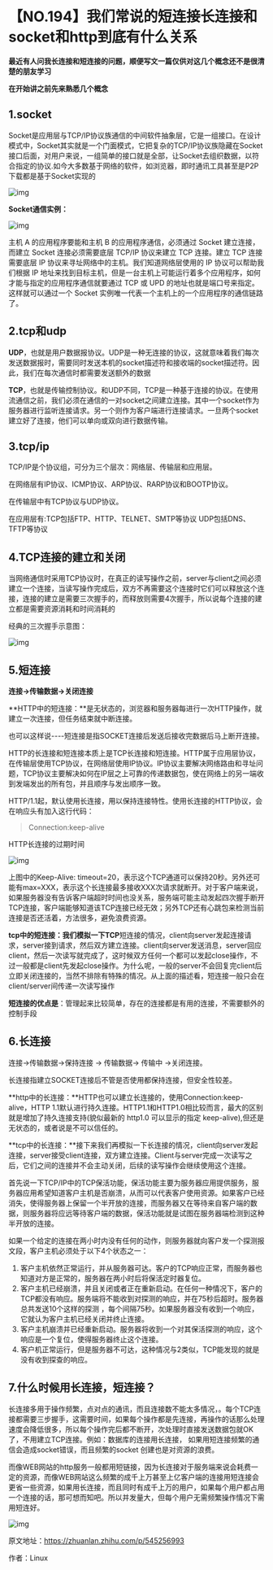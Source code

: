 # 【NO.194】我们常说的短连接长连接和socket和http到底有什么关系

**最近有人问我长连接和短连接的问题，顺便写文一篇仅供对这几个概念还不是很清楚的朋友学习**

**在开始讲之前先来熟悉几个概念**

## **1.socket**

Socket是应用层与TCP/IP协议族通信的中间软件抽象层，它是一组接口。在设计模式中，Socket其实就是一个门面模式，它把复杂的TCP/IP协议族隐藏在Socket接口后面，对用户来说，一组简单的接口就是全部，让Socket去组织数据，以符合指定的协议.如今大多数基于网络的软件，如浏览器，即时通讯工具甚至是P2P下载都是基于Socket实现的

![img](https://pic1.zhimg.com/80/v2-3c00fe44041391e0d0f3f05795ebb938_720w.webp)

**Socket通信实例：**

![img](https://pic3.zhimg.com/80/v2-dc3c52243f3aa879eed70c84a36e1f2e_720w.webp)

主机 A 的应用程序要能和主机 B 的应用程序通信，必须通过 Socket 建立连接，而建立 Socket 连接必须需要底层 TCP/IP 协议来建立 TCP 连接。建立 TCP 连接需要底层 IP 协议来寻址网络中的主机。我们知道网络层使用的 IP 协议可以帮助我们根据 IP 地址来找到目标主机，但是一台主机上可能运行着多个应用程序，如何才能与指定的应用程序通信就要通过 TCP 或 UPD 的地址也就是端口号来指定。这样就可以通过一个 Socket 实例唯一代表一个主机上的一个应用程序的通信链路了。

## **2.tcp和udp**

**UDP**，也就是用户数据报协议。UDP是一种无连接的协议，这就意味着我们每次发送数据报时，需要同时发送本机的socket描述符和接收端的socket描述符。因此，我们在每次通信时都需要发送额外的数据

**TCP**，也就是传输控制协议。和UDP不同，TCP是一种基于连接的协议。在使用流通信之前，我们必须在通信的一对socket之间建立连接。其中一个socket作为服务器进行监听连接请求。另一个则作为客户端进行连接请求。一旦两个socket建立好了连接，他们可以单向或双向进行数据传输。

## **3.tcp/ip**

TCP/IP是个协议组，可分为三个层次：网络层、传输层和应用层。

在网络层有IP协议、ICMP协议、ARP协议、RARP协议和BOOTP协议。

在传输层中有TCP协议与UDP协议。

在应用层有:TCP包括FTP、HTTP、TELNET、SMTP等协议 UDP包括DNS、TFTP等协议

## **4.TCP连接的建立和关闭**

当网络通信时采用TCP协议时，在真正的读写操作之前，server与client之间必须建立一个连接，当读写操作完成后，双方不再需要这个连接时它们可以释放这个连接，连接的建立是需要三次握手的，而释放则需要4次握手，所以说每个连接的建立都是需要资源消耗和时间消耗的

经典的三次握手示意图：

![img](https://pic2.zhimg.com/80/v2-c4fd5ee79541653872e7fc492f6a0925_720w.webp)

## **5.短连接**

**连接->传输数据->关闭连接**

**HTTP中的短连接：**是无状态的，浏览器和服务器每进行一次HTTP操作，就建立一次连接，但任务结束就中断连接。

也可以这样说----短连接是指SOCKET连接后发送后接收完数据后马上断开连接。

HTTP的长连接和短连接本质上是TCP长连接和短连接。HTTP属于应用层协议，在传输层使用TCP协议，在网络层使用IP协议。IP协议主要解决网络路由和寻址问题，TCP协议主要解决如何在IP层之上可靠的传递数据包，使在网络上的另一端收到发端发出的所有包，并且顺序与发出顺序一致。

HTTP/1.1起，默认使用长连接，用以保持连接特性。使用长连接的HTTP协议，会在响应头有加入这行代码：

> Connection:keep-alive

HTTP长连接的过期时间

![img](https://pic3.zhimg.com/80/v2-eeb20564044f77a8c236a588444ef43e_720w.webp)

上图中的Keep-Alive: timeout=20，表示这个TCP通道可以保持20秒。另外还可能有max=XXX，表示这个长连接最多接收XXX次请求就断开。对于客户端来说，如果服务器没有告诉客户端超时时间也没关系，服务端可能主动发起四次握手断开TCP连接，客户端能够知道该TCP连接已经无效；另外TCP还有心跳包来检测当前连接是否还活着，方法很多，避免浪费资源。

**tcp中的短连接：**我们模拟一下**TCP**短连接的情况，client向server发起连接请求，server接到请求，然后双方建立连接。client向server发送消息，server回应client，然后一次读写就完成了，这时候双方任何一个都可以发起close操作，不过一般都是client先发起close操作。为什么呢，一般的server不会回复完client后立即关闭连接的，当然不排除有特殊的情况。从上面的描述看，短连接一般只会在client/server间传递一次读写操作

**短连接的优点是**：管理起来比较简单，存在的连接都是有用的连接，不需要额外的控制手段

## **6.长连接**

连接->传输数据->保持连接 -> 传输数据-> 传输中 ->关闭连接。

长连接指建立SOCKET连接后不管是否使用都保持连接，但安全性较差。

**http中的长连接：**HTTP也可以建立长连接的，使用Connection:keep-alive，HTTP 1.1默认进行持久连接。HTTP1.1和HTTP1.0相比较而言，最大的区别就是增加了持久连接支持(貌似最新的 http1.0 可以显示的指定 keep-alive),但还是无状态的，或者说是不可以信任的。

**tcp中的长连接：**接下来我们再模拟一下长连接的情况，client向server发起连接，server接受client连接，双方建立连接。Client与server完成一次读写之后，它们之间的连接并不会主动关闭，后续的读写操作会继续使用这个连接。

首先说一下TCP/IP中的TCP保活功能，保活功能主要为服务器应用提供服务，服务器应用希望知道客户主机是否崩溃，从而可以代表客户使用资源。如果客户已经消失，使得服务器上保留一个半开放的连接，而服务器又在等待来自客户端的数据，则服务器将应远等待客户端的数据，保活功能就是试图在服务器端检测到这种半开放的连接。

如果一个给定的连接在两小时内没有任何的动作，则服务器就向客户发一个探测报文段，客户主机必须处于以下4个状态之一：

1. 客户主机依然正常运行，并从服务器可达。客户的TCP响应正常，而服务器也知道对方是正常的，服务器在两小时后将保活定时器复位。
2. 客户主机已经崩溃，并且关闭或者正在重新启动。在任何一种情况下，客户的TCP都没有响应。服务端将不能收到对探测的响应，并在75秒后超时。服务器总共发送10个这样的探测 ，每个间隔75秒。如果服务器没有收到一个响应，它就认为客户主机已经关闭并终止连接。
3. 客户主机崩溃并已经重新启动。服务器将收到一个对其保活探测的响应，这个响应是一个复位，使得服务器终止这个连接。
4. 客户机正常运行，但是服务器不可达，这种情况与2类似，TCP能发现的就是没有收到探查的响应。

## 7.什么时候用长连接，短连接？

长连接多用于操作频繁，点对点的通讯，而且连接数不能太多情况，。每个TCP连接都需要三步握手，这需要时间，如果每个操作都是先连接，再操作的话那么处理速度会降低很多，所以每个操作完后都不断开，次处理时直接发送数据包就OK了，不用建立TCP连接。例如：数据库的连接用长连接， 如果用短连接频繁的通信会造成socket错误，而且频繁的socket 创建也是对资源的浪费。

而像WEB网站的http服务一般都用短链接，因为长连接对于服务端来说会耗费一定的资源，而像WEB网站这么频繁的成千上万甚至上亿客户端的连接用短连接会更省一些资源，如果用长连接，而且同时有成千上万的用户，如果每个用户都占用一个连接的话，那可想而知吧。所以并发量大，但每个用户无需频繁操作情况下需用短连好。

![img](https://pic1.zhimg.com/80/v2-3d3863753676ace3cab9e951f146dd18_720w.webp)

原文地址：https://zhuanlan.zhihu.com/p/545256993

作者：Linux